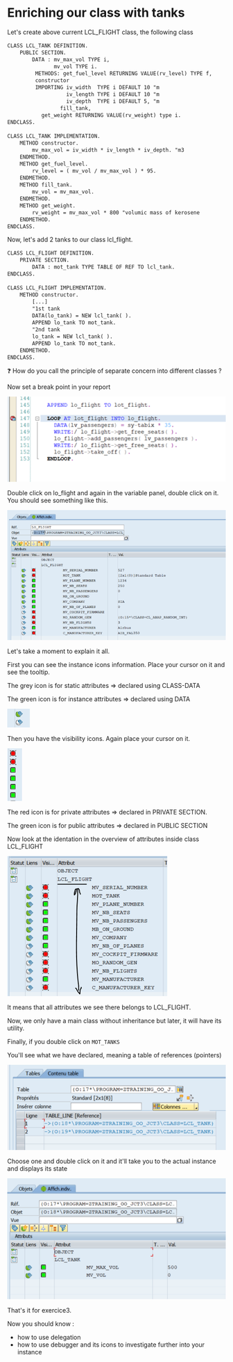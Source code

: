# Enriching our class with tanks

Let's create above current LCL_FLIGHT class, the following class
```
CLASS LCL_TANK DEFINITION.
	PUBLIC SECTION.
		DATA : mv_max_vol TYPE i,
			   mv_vol TYPE i.
         METHODS: get_fuel_level RETURNING VALUE(rv_level) TYPE f,
         constructor
         IMPORTING iv_width  TYPE i DEFAULT 10 "m
                   iv_length TYPE i DEFAULT 10 "m
                   iv_depth  TYPE i DEFAULT 5, "m
				 fill_tank,
		   get_weight RETURNING VALUE(rv_weight) type i.
ENDCLASS.

CLASS LCL_TANK IMPLEMENTATION.
	METHOD constructor.
		mv_max_vol = iv_width * iv_length * iv_depth. "m3
	ENDMETHOD.
	METHOD get_fuel_level.
		rv_level = ( mv_vol / mv_max_vol ) * 95.
	ENDMETHOD.
	METHOD fill_tank.
		mv_vol = mv_max_vol.
	ENDMETHOD.
	METHOD get_weight.
		rv_weight = mv_max_vol * 800 "volumic mass of kerosene
	ENDMETHOD.
ENDCLASS.
```

Now, let's add 2 tanks to our class lcl_flight.

```
CLASS LCL_FLIGHT DEFINITION.
	PRIVATE SECTION.
		DATA : mot_tank TYPE TABLE OF REF TO lcl_tank.
ENDCLASS.

CLASS LCL_FLIGHT IMPLEMENTATION.
	METHOD constructor.
		[...]
		"1st tank
		DATA(lo_tank) = NEW lcl_tank( ).
		APPEND lo_tank TO mot_tank.
		"2nd tank
		lo_tank = NEW lcl_tank( ).
		APPEND lo_tank TO mot_tank.
	ENDMETHOD.
ENDCLASS.
```
:question: How do you call the principle of separate concern into different classes ?

Now set a break point in your report

![breakpoint](../img/debug_instance1.PNG)

Double click on lo_flight and again in the variable panel, double click on it. You should see something like this.

![lo_flight](../img/debug_instance2.PNG)

Let's take a moment to explain it all.

First you can see the instance icons information. Place your cursor on it and see the tooltip.

The grey icon is for static attributes => declared using CLASS-DATA

The green icon is for instance attributes => declared using DATA

![instance_icons](../img/instance_icons.PNG)

Then you have the visibility icons. Again place your cursor on it.

![visibility_icons](../img/visibility_icons.PNG)

The red icon is for private attributes => declared in PRIVATE SECTION.

The green icon is for public attributes => declared in PUBLIC SECTION

Now look at the identation in the overview of attributes inside class LCL_FLIGHT

![class_attributes](../img/class_attributes.PNG)

It means that all attributes we see there belongs to LCL_FLIGHT. 

Now, we only have a main class without inheritance but later, it will have its utility.

Finally, if you double click on ```MOT_TANKS```

You'll see what we have declared, meaning a table of references (pointers)

![mot_tanks](../img/debug_instance3.PNG)

Choose one and double click on it and it'll take you to the actual instance and displays its state

![lo_tank](../img/debug_instance4.PNG)

That's it for exercice3.

Now you should know :
- how to use delegation
- how to use debugger and its icons to investigate further into your instance
